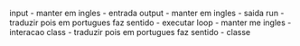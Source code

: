 input - manter em ingles - entrada
output - manter em ingles - saida
run - traduzir pois em portugues faz sentido - executar
loop - manter me ingles - interacao
class - traduzir pois em portugues faz sentido - classe 